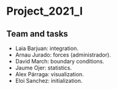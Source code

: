 # Project_2021_I

##  Team and tasks

- Laia Barjuan: integration.
- Arnau Jurado: forces (administrador).
- David March: boundary conditions.
- Jaume Ojer: statistics.
- Alex Párraga: visualization.
- Eloi Sanchez: initialization.

